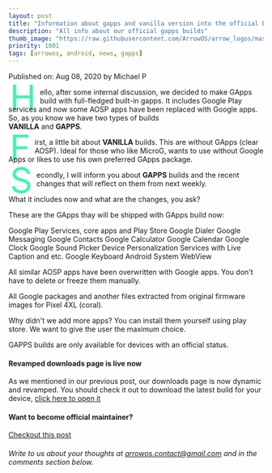 ```yaml
---
layout: post
title: "Information about gapps and vanilla version into the official builds! "
description: "All info about our official gapps builds"
thumb_image: "https://raw.githubusercontent.com/ArrowOS/arrow_logos/master/ArrowLogo-sky-transparent.png"
priority: 1001
tags: [arrowos, android, news, gapps]
---
```


Published on: Aug 08, 2020 by Michael P<br>

<style type="text/css" media="Screen">
 .Dropcap {
  color: #42f5aa;
  float: left;
  font-size: 69px;
  line-height: 30px;
  padding-top: 4px;
  padding-right: 8px;
  padding-left: 3px;
}
</style>

<span class="Dropcap">H</span>ello, аfter some  internal discussion, we decided to make GApps build with full-fledged built-in gapps. It includes Google Play services and now some AOSP apps have been replaced with Google apps. <br>So, as you know we have two types of builds <br><b>VANILLA</b> and <b>GAPPS</b>.

<span class="Dropcap">F</span>irst, a little bit about <b>VANILLA</b> builds. This are without GApps (clear AOSP). Ideal for those who like MicroG, wants to use without Google Apps or likes to use his own preferred GApps package.

<span class="Dropcap">S</span>econdly, I will inform you about <b>GAPPS</b> builds and the recent changes that will reflect on them from next weekly.

What it includes now and what are the changes, you ask?

These are the GApps thay will be shipped with GApps build now:

Google Play Services, core apps and Play Store
Google Dialer
Google Messaging
Google Contacts
Google Calculator
Google Calendar
Google Clock
Google Sound Picker
Device Personalization Services with Live Caption and etc.
Google Keyboard
Android System WebView

All similar AOSP apps have been overwritten with Google apps. You don't have to delete or freeze them manually.

All Google packages and another files extracted from original firmware images for Pixel 4XL (coral).

Why didn't we add more apps? You can install them yourself using play store. We want to give the user the maximum choice.

GAPPS builds are only available for devices with an official status.

#### Revamped downloads page is live now<br>
As we mentioned in our previous post, our downloads page is now dynamic and revamped. You should check it out to download the latest build for your device, [click here to open it](https://arrowos.net/download.php)

#### Want to become official maintainer?<br>

[Checkout this post](https://blog.arrowos.net/posts/apply-for-maintainership)

###### Write to us about your thoughts at <arrowos.contact@gmail.com> and in the comments section below. <br>

